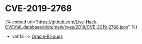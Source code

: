 # CVE-2019-2768
{% embed url="https://github.com/Live-Hack-CVE/full_database/blob/main/cves/2019/CVE-2019-2768.json" %}

* vah13 ~> [Oracle-BI-bugs](https://www.alice-snow.ru/2019/database/cve-2019-2768/oracle-bi-bugs-vah13)